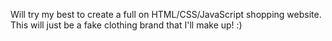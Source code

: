 Will try my best to create a full on HTML/CSS/JavaScript shopping website. This will just be a fake clothing brand that I'll make up! :)
